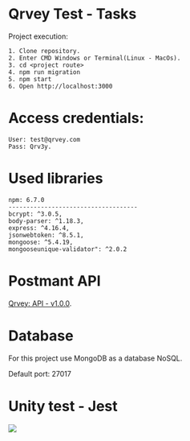 # Qrvey Test - Tasks

Project execution:

	1. Clone repository.
	2. Enter CMD Windows or Terminal(Linux - MacOs).
	3. cd <project route>
	4. npm run migration
	5. npm start
	6. Open http://localhost:3000

# Access credentials:

```
User: test@qrvey.com
Pass: Qrv3y.

```

# Used libraries

```
npm: 6.7.0
------------------------------------
bcrypt: ^3.0.5,
body-parser: ^1.18.3,
express: ^4.16.4,
jsonwebtoken: ^8.5.1,
mongoose: ^5.4.19,
mongooseunique-validator": ^2.0.2
```

# Postmant API

[Qrvey: API - v1.0.0](documenter.getpostman.com/view/1171149/S1TYTb3v).


# Database

For this project use MongoDB as a database NoSQL.

Default port: 27017

# Unity test - Jest

<img src="https://i.ibb.co/DWgr1wv/Screenshot-2019-06-05-at-17-20-49.png" />
